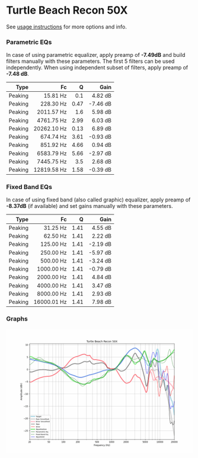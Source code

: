 # Turtle Beach Recon 50X
See [usage instructions](https://github.com/jaakkopasanen/AutoEq#usage) for more options and info.

### Parametric EQs
In case of using parametric equalizer, apply preamp of **-7.49dB** and build filters manually
with these parameters. The first 5 filters can be used independently.
When using independent subset of filters, apply preamp of **-7.48 dB**.

| Type    | Fc          |    Q | Gain     |
|--------:|------------:|-----:|---------:|
| Peaking | 15.81 Hz    | 0.1  | 4.82 dB  |
| Peaking | 228.30 Hz   | 0.47 | -7.46 dB |
| Peaking | 2011.57 Hz  | 1.6  | 5.98 dB  |
| Peaking | 4761.75 Hz  | 2.99 | 6.03 dB  |
| Peaking | 20262.10 Hz | 0.13 | 6.89 dB  |
| Peaking | 674.74 Hz   | 3.61 | -0.93 dB |
| Peaking | 851.92 Hz   | 4.66 | 0.94 dB  |
| Peaking | 6583.79 Hz  | 5.66 | -2.97 dB |
| Peaking | 7445.75 Hz  | 3.5  | 2.68 dB  |
| Peaking | 12819.58 Hz | 1.58 | -0.39 dB |

### Fixed Band EQs
In case of using fixed band (also called graphic) equalizer, apply preamp of **-8.37dB**
(if available) and set gains manually with these parameters.

| Type    | Fc          |    Q | Gain     |
|--------:|------------:|-----:|---------:|
| Peaking | 31.25 Hz    | 1.41 | 4.55 dB  |
| Peaking | 62.50 Hz    | 1.41 | 2.22 dB  |
| Peaking | 125.00 Hz   | 1.41 | -2.19 dB |
| Peaking | 250.00 Hz   | 1.41 | -5.97 dB |
| Peaking | 500.00 Hz   | 1.41 | -3.24 dB |
| Peaking | 1000.00 Hz  | 1.41 | -0.79 dB |
| Peaking | 2000.00 Hz  | 1.41 | 4.84 dB  |
| Peaking | 4000.00 Hz  | 1.41 | 3.47 dB  |
| Peaking | 8000.00 Hz  | 1.41 | 2.93 dB  |
| Peaking | 16000.01 Hz | 1.41 | 7.98 dB  |

### Graphs
![](./Turtle%20Beach%20Recon%2050X.png)